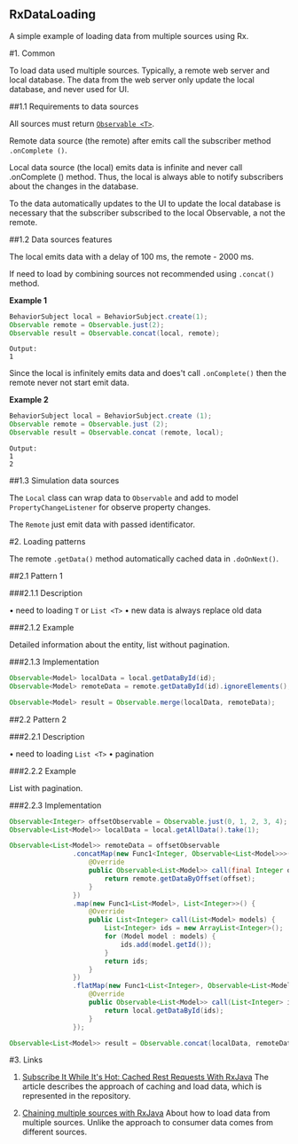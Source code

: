 RxDataLoading
-------------
A simple example of loading data from multiple sources using Rx.

#1. Common

To load data used multiple sources. Typically, a remote web server and local database. The data from the web server only update the local database, and never used for UI.


##1.1  Requirements to data sources


All sources must return [`Observable <T>`](https://github.com/ReactiveX/RxJava/wiki/Observable).


Remote data source (the remote) after emits call the subscriber method `.onComplete ()`.

Local data source (the local) emits data is infinite and never call .onComplete () method. Thus, the local is always able to notify subscribers about the changes in the database.

To the data automatically updates to the UI to update the local database is necessary that the subscriber subscribed to the local Observable, a not the remote.


##1.2 Data sources features 

The local emits data with a delay of 100 ms, the remote - 2000 ms.

If need to load by combining sources not recommended using `.concat()` method.

**Example 1**

```java
BehaviorSubject local = BehaviorSubject.create(1);
Observable remote = Observable.just(2);
Observable result = Observable.concat(local, remote);
```
```
Output:
1
```
Since the local is infinitely emits data and does't call `.onComplete()` then the remote never not start emit data.

**Example 2**

```java
BehaviorSubject local = BehaviorSubject.create (1);
Observable remote = Observable.just (2);
Observable result = Observable.concat (remote, local);
```

```
Output:
1
2
```

##1.3 Simulation data sources


The `Local` class can wrap data to `Observable` and add to model `PropertyChangeListener` for observe property changes.

The `Remote` just emit data with passed identificator.

#2. Loading patterns

The remote `.getData()` method automatically cached data in `.doOnNext()`.

##2.1 Pattern 1

###2.1.1 Description

• need to loading `T` or `List <T>`
• new data is always replace old data


###2.1.2 Example

Detailed information about the entity, list without pagination.

###2.1.3 Implementation


```java
Observable<Model> localData = local.getDataById(id);
Observable<Model> remoteData = remote.getDataById(id).ignoreElements();

Observable<Model> result = Observable.merge(localData, remoteData);
```

##2.2 Pattern 2


###2.2.1 Description

• need to loading `List <T>`
• pagination


###2.2.2 Example

List with pagination.

###2.2.3 Implementation


```java
Observable<Integer> offsetObservable = Observable.just(0, 1, 2, 3, 4);
Observable<List<Model>> localData = local.getAllData().take(1);

Observable<List<Model>> remoteData = offsetObservable
                .concatMap(new Func1<Integer, Observable<List<Model>>>() {
                    @Override
                    public Observable<List<Model>> call(final Integer offset) {
                        return remote.getDataByOffset(offset);
                    }
                })
                .map(new Func1<List<Model>, List<Integer>>() {
                    @Override
                    public List<Integer> call(List<Model> models) {
                        List<Integer> ids = new ArrayList<Integer>();
                        for (Model model : models) {
                            ids.add(model.getId());
                        }
                        return ids;
                    }
                })
                .flatMap(new Func1<List<Integer>, Observable<List<Model>>>() {
                    @Override
                    public Observable<List<Model>> call(List<Integer> ids) {
                        return local.getDataById(ids);
                    }
                });

Observable<List<Model>> result = Observable.concat(localData, remoteData);
```

#3. Links


1. [Subscribe It While It's Hot: Cached Rest Requests With RxJava](http://fedepaol.github.io/blog/2016/01/01/cached-rest-requests-with-rxjava/ ) 
The article describes the approach of caching and load data, which is represented in the repository.

2. [Chaining multiple sources with RxJava](https://medium.com/@murki/chaining-multiple-sources-with-rxjava-20eb6850e5d9#.4tzzbn8qm)
About how to load data from multiple sources. Unlike the approach to consumer data comes from different sources.
